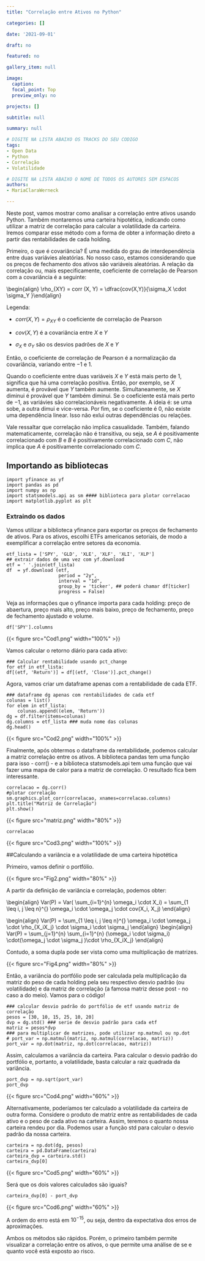```yaml
---
title: "Correlação entre Ativos no Python"

categories: []

date: '2021-09-01' 

draft: no

featured: no

gallery_item: null

image:
  caption: 
  focal_point: Top
  preview_only: no

projects: []

subtitle: null

summary: null

# DIGITE NA LISTA ABAIXO OS TRACKS DO SEU CODIGO
tags: 
- Open Data
- Python
- Correlação
- Volatilidade

# DIGITE NA LISTA ABAIXO O NOME DE TODOS OS AUTORES SEM ESPACOS
authors:
- MariaClaraWerneck

---
```


Neste post, vamos mostrar como analisar a correlação entre ativos usando Python. Também montaremos uma carteira hipotética, indicando como utilizar a matriz de correlação para calcular a volatilidade da carteira. Iremos comparar esse método com a forma de obter a informação direto a partir das rentabilidades de cada holding.

Primeiro, o que é covariância? É uma medida do grau de interdependência entre duas variávies aleatórias. No nosso caso, estamos considerando que os preços de fechamento dos ativos são variáveis aleatórias. A relação da correlação ou, mais especificamente, coeficiente de correlação de Pearson com a covariância é a seguinte:

\begin{align} \rho_{XY} = corr (X, Y) = \dfrac{cov(X,Y)}{\sigma_X \cdot \sigma_Y }\end{align} 

Legenda: 
- $corr(X,Y) = \rho_{XY}$ é o coeficiente de correlação de Pearson

-  $cov(X,Y)$ é a covariância entre $X$ e $Y$

- $\sigma_X$ e $\sigma_Y$ são os desvios padrões de $X$ e $Y$ 

Então, o coeficiente de correlação de Pearson é a normalização da covariância, variando entre $-1$ e $1$. 

Quando o coeficiente entre duas variáveis $X$ e $Y$ está mais perto de $1$, significa que há uma correlação positiva. Então, por exemplo, se $X$ aumenta, é provável que $Y$ também aumente. Simultaneamente, se $X$ diminui é provável que $Y$ também diminui.
Se o coeficiente está mais perto de $-1$, as variávies são correlacionáveis negativamente. A ideia é: se uma sobe, a outra dimui e vice-versa.
Por fim, se o coeficiente é $0$, não existe uma dependência linear. Isso não exlui outras dependências ou relações.

Vale ressaltar que correlação não implica casualidade. Também, falando matematicamente, correlação não é transitiva, ou seja, se $A$ é positivamente correlacionado com $B$ e $B$ é positivamente correlacionado com $C$, não implica que $A$ é positivamente correlacionado com $C$.

## Importando as bibliotecas
	
    import yfinance as yf
    import pandas as pd 
    import numpy as np
    import statsmodels.api as sm #### biblioteca para plotar correlacao
    import matplotlib.pyplot as plt

### Extraindo os dados

Vamos utilizar a biblioteca yfinance para exportar os preços de fechamento de ativos. Para os ativos, escolhi ETFs americanos setoriais, de modo a exemplificar a correlação entre setores da economia.

    etf_lista = ['SPY', 'GLD', 'XLE', 'XLF', 'XLI', 'XLP']
    ## extrair dados de uma vez com yf.download
    etf = ' '.join(etf_lista)
    df  = yf.download (etf, 
                       period = "2y",
                       interval = "1d",
                       group_by = 'ticker', ## poderá chamar df[ticker]
                       progress = False)

Veja as informações que o yfinance importa para cada holding: preço de abaertura, preço mais alto, preço mais baixo, preço de fechamento, preço de fechamento ajustado e volume.

    df['SPY'].columns

{{< figure src="Cod1.png" width="100%" >}}  

Vamos calcular o retorno diário para cada ativo:

    ### Calcular rentabilidade usando pct_change
    for etf in etf_lista:
    df[(etf, 'Return')] = df[(etf, 'Close')].pct_change()  

Agora, vamos criar um dataframe apenas com a rentabilidade de cada ETF.

    ### dataframe dg apenas com rentabilidades de cada etf 
    colunas = list()
    for elem in etf_lista:
      	colunas.append((elem, 'Return'))
    dg = df.filter(items=colunas)
    dg.columns = etf_lista ### muda nome das colunas
    dg.head()

{{< figure src="Cod2.png" width="100%" >}}  

Finalmente, após obtermos o dataframe da rentabilidade, podemos calcular a matriz correlação entre os ativos. A biblioteca pandas tem uma função para isso - corr() - e a biblioteca statsmodels.api tem uma função que vai fazer uma mapa de calor para a matriz de correlação. O resultado fica bem interessante.

    correlacao = dg.corr()
    #plotar correlação
    sm.graphics.plot_corr(correlacao, xnames=correlacao.columns)
    plt.title("Matriz de Correlação")
    plt.show()

{{< figure src="matriz.png" width="80%" >}}    

    correlacao

{{< figure src="Cod3.png" width="100%" >}}  

##Calculando a variância e a volatilidade de uma carteira hipotética

Primeiro, vamos definir o portfólio. 

{{< figure src="Fig2.png" width="80%" >}}  

A partir da definição de variância e correlação, podemos obter:

\begin{align} Var(P) = Var( \sum_{i=1}^{n} \omega_i \cdot X_i) = \sum_{1 \leq i, j \leq n}^{} \omega_i \cdot \omega_j \cdot cov(X_i, X_j) \end{align} 

\begin{align} Var(P) = \sum_{1 \leq i, j \leq n}^{} \omega_i \cdot \omega_j \cdot \rho_{X_iX_j} \cdot \sigma_i \cdot \sigma_j \end{align} 
\begin{align} Var(P) = \sum_{j=1}^{n} \sum_{i=1}^{n} (\omega_i \cdot \sigma_i) \cdot(\omega_j  \cdot \sigma_j )\cdot \rho_{X_iX_j} \end{align} 

Contudo, a soma dupla pode ser vista como uma multiplicação de matrizes.

{{< figure src="Fig4.png" width="80%" >}}  

Então, a variância do portfólio pode ser calculada pela multiplicação da matriz do peso de cada holding pela seu respectivo desvio padrão (ou volatilidade) e da matriz de correlação (a famosa matriz desse post - no caso a do meio). Vamos para o código!

    ### calcular desvio padrão do portfólio de etf usando matriz de correlação
    pesos = [30, 10, 15, 25, 10, 20]
    dvp = dg.std() ### serie de desvio padrão para cada etf
    matriz = pesos*dvp
    ### para multiplicar de matrizes, pode utilizar np.matmul ou np.dot
    # port_var = np.matmul(matriz, np.matmul(correlacao, matriz))
    port_var = np.dot(matriz, np.dot(correlacao, matriz))

Assim, calculamos a variância da carteira. Para calcular o desvio padrão do portfólio e, portanto, a volatilidade, basta calcular a raiz quadrada da variância.

    port_dvp = np.sqrt(port_var)
    port_dvp

{{< figure src="Cod4.png" width="60%" >}}  

Alternativamente, poderíamos ter calculado a volatilidade da carteira de outra forma. Considere o produto de matriz entre as rentabilidades de cada ativo e o peso de cada ativo na carteira. Assim, teremos o quanto nossa carteira rendeu por dia. Podemos usar a função std para calcular o desvio padrão da nossa carteira.

    carteira = np.dot(dg, pesos)
    carteira = pd.DataFrame(carteira)
    carteira_dvp = carteira.std()
    carteira_dvp[0]

{{< figure src="Cod5.png" width="60%" >}}  

Será que os dois valores calculados são iguais?

    carteira_dvp[0] - port_dvp

{{< figure src="Cod6.png" width="60%" >}}

A ordem do erro está em $10^{-15}$, ou seja, dentro da expectativa dos erros de aproximações.

Ambos os métodos são rápidos. Porém, o primeiro também permite visualizar a correlação entre os ativos, o que permite uma análise de se e quanto você está exposto ao risco.
